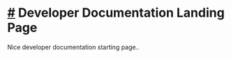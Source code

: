 # [\#](https://monkins1010.github.io/attestations/\#developer-documentation-landing-page) Developer Documentation Landing Page

Nice developer documentation starting page..